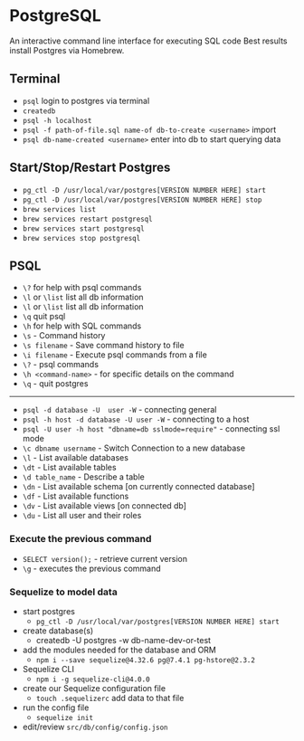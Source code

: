 # PostgreSQL
An interactive command line interface for executing SQL code
Best results install Postgres via Homebrew.

## Terminal
- `psql` login to postgres via terminal
- `createdb` 
- `psql -h localhost` 
- `psql -f path-of-file.sql name-of db-to-create <username>` import
- `psql db-name-created <username>` enter into db to start querying data

## Start/Stop/Restart Postgres

- `pg_ctl -D /usr/local/var/postgres[VERSION NUMBER HERE] start`
- `pg_ctl -D /usr/local/var/postgres[VERSION NUMBER HERE] stop`
- `brew services list`
- `brew services restart postgresql`
- `brew services start postgresql`
- `brew services stop postgresql`

## PSQL
- `\?` for help with psql commands
- `\l` or `\list` list all db information
- `\l` or `\list` list all db information
- `\q` quit psql
- `\h` for help with SQL commands
- `\s` - Command history
- `\s filename` - Save command history to file
- `\i filename` - Execute psql commands from a file
- `\?` - psql commands
- `\h <command-name>` - for specific details on the command
- `\q` - quit postgres

---

- `psql -d database -U  user -W` - connecting general
- `psql -h host -d database -U user -W` - connecting to a host
- `psql -U user -h host "dbname=db sslmode=require"` - connecting ssl mode
- `\c dbname username` -  Switch Connection to a new database
- `\l` - List available databases
- `\dt` - List available tables
- `\d table_name` - Describe a table
- `\dn` - List available schema [on currently connected database]
- `\df` - List available functions 
- `\dv` - List available views [on connected db]
- `\du` - List all user and their roles

### Execute the previous command
   - `SELECT version();` - retrieve current version
   - `\g` - executes the previous command

### Sequelize to model data
- start postgres 
  - `pg_ctl -D /usr/local/var/postgres[VERSION NUMBER HERE] start`
- create database(s) 
  - createdb -U postgres -w db-name-dev-or-test
- add the modules needed for the database and ORM
  - `npm i --save sequelize@4.32.6 pg@7.4.1 pg-hstore@2.3.2`
- Sequelize CLI
  - `npm i -g sequelize-cli@4.0.0`
- create our Sequelize configuration file
  - `touch .sequelizerc` add data to that file
- run the config file
  - `sequelize init`
- edit/review `src/db/config/config.json`



